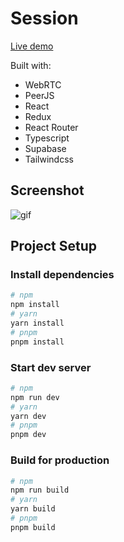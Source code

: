 # Session

[Live demo](https://session.alkimcaner.com/)

Built with:

- WebRTC
- PeerJS
- React
- Redux
- React Router
- Typescript
- Supabase
- Tailwindcss

## Screenshot

![gif](https://github.com/alkimcaner/portfolio/blob/main/public/assets/session.jpg)

## Project Setup

### Install dependencies

```bash
# npm
npm install
# yarn
yarn install
# pnpm
pnpm install
```

### Start dev server

```bash
# npm
npm run dev
# yarn
yarn dev
# pnpm
pnpm dev
```

### Build for production

```bash
# npm
npm run build
# yarn
yarn build
# pnpm
pnpm build
```
